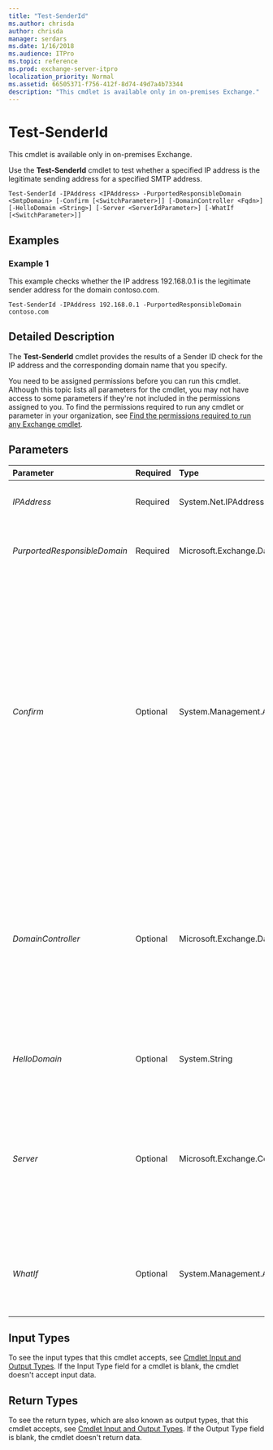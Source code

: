 ```yaml
---
title: "Test-SenderId"
ms.author: chrisda
author: chrisda
manager: serdars
ms.date: 1/16/2018
ms.audience: ITPro
ms.topic: reference
ms.prod: exchange-server-itpro
localization_priority: Normal
ms.assetid: 66505371-f756-412f-8d74-49d7a4b73344
description: "This cmdlet is available only in on-premises Exchange."
---
```


# Test-SenderId

This cmdlet is available only in on-premises Exchange. 
  
Use the **Test-SenderId** cmdlet to test whether a specified IP address is the legitimate sending address for a specified SMTP address.
  
```
Test-SenderId -IPAddress <IPAddress> -PurportedResponsibleDomain <SmtpDomain> [-Confirm [<SwitchParameter>]] [-DomainController <Fqdn>] [-HelloDomain <String>] [-Server <ServerIdParameter>] [-WhatIf [<SwitchParameter>]]

```

## Examples
<a name="Examples"> </a>

### Example 1

This example checks whether the IP address 192.168.0.1 is the legitimate sender address for the domain contoso.com.
  
```
Test-SenderId -IPAddress 192.168.0.1 -PurportedResponsibleDomain contoso.com
```

## Detailed Description
<a name="DetailedDescription"> </a>

The **Test-SenderId** cmdlet provides the results of a Sender ID check for the IP address and the corresponding domain name that you specify.
  
You need to be assigned permissions before you can run this cmdlet. Although this topic lists all parameters for the cmdlet, you may not have access to some parameters if they're not included in the permissions assigned to you. To find the permissions required to run any cmdlet or parameter in your organization, see [Find the permissions required to run any Exchange cmdlet](https://technet.microsoft.com/library/mt432940.aspx).
  
## Parameters
<a name="DetailedDescription"> </a>

|**Parameter**|**Required**|**Type**|**Description**|
|:-----|:-----|:-----|:-----|
| _IPAddress_ <br/> |Required  <br/> |System.Net.IPAddress  <br/> |The _IPAddress_ parameter specifies the originating IP address of the sending server. <br/> |
| _PurportedResponsibleDomain_ <br/> |Required  <br/> |Microsoft.Exchange.Data.SmtpDomain  <br/> |The _PurportedResponsibleDomain_ parameter specifies the domain name that you want to verify with Sender ID. <br/> |
| _Confirm_ <br/> |Optional  <br/> |System.Management.Automation.SwitchParameter  <br/> | The _Confirm_ switch specifies whether to show or hide the confirmation prompt. How this switch affects the cmdlet depends on if the cmdlet requires confirmation before proceeding. <br/>  Destructive cmdlets (for example, **Remove-\*** cmdlets) have a built-in pause that forces you to acknowledge the command before proceeding. For these cmdlets, you can skip the confirmation prompt by using this exact syntax: `-Confirm:$false`.  <br/>  Most other cmdlets (for example, **New-\*** and **Set-\*** cmdlets) don't have a built-in pause. For these cmdlets, specifying the _Confirm_ switch without a value introduces a pause that forces you acknowledge the command before proceeding. <br/> |
| _DomainController_ <br/> |Optional  <br/> |Microsoft.Exchange.Data.Fqdn  <br/> |The _DomainController_ parameter specifies the domain controller that's used by this cmdlet to read data from or write data to Active Directory. You identify the domain controller by its fully qualified domain name (FQDN). For example, `dc01.contoso.com`.  <br/> The _DomainController_ parameter isn't supported on Edge Transport servers. An Edge Transport server uses the local instance of Active Directory Lightweight Directory Services (AD LDS) to read and write data. <br/> |
| _HelloDomain_ <br/> |Optional  <br/> |System.String  <br/> |The _HelloDomain_ parameter specifies the domain address displayed in the HELO or EHLO SMTP commands from this sender. <br/> |
| _Server_ <br/> |Optional  <br/> |Microsoft.Exchange.Configuration.Tasks.ServerIdParameter  <br/> | The _Server_ parameter specifies the Exchange server where you want to run this command. You can use any value that uniquely identifies the server. For example: <br/>  Name <br/>  FQDN <br/>  Distinguished name (DN) <br/>  Exchange Legacy DN <br/>  If you don't use this parameter, the command is run on the local server. <br/> |
| _WhatIf_ <br/> |Optional  <br/> |System.Management.Automation.SwitchParameter  <br/> |The _WhatIf_ switch simulates the actions of the command. You can use this switch to view the changes that would occur without actually applying those changes. You don't need to specify a value with this switch. <br/> |
   
## Input Types
<a name="InputTypes"> </a>

To see the input types that this cmdlet accepts, see [Cmdlet Input and Output Types](http://go.microsoft.com/fwlink/p/?linkId=616387). If the Input Type field for a cmdlet is blank, the cmdlet doesn't accept input data. 
  
## Return Types
<a name="ReturnTypes"> </a>

To see the return types, which are also known as output types, that this cmdlet accepts, see [Cmdlet Input and Output Types](http://go.microsoft.com/fwlink/p/?linkId=616387). If the Output Type field is blank, the cmdlet doesn't return data. 
  

